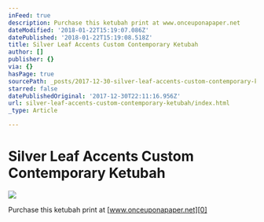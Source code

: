 ```yaml
---
inFeed: true
description: Purchase this ketubah print at www.onceuponapaper.net
dateModified: '2018-01-22T15:19:07.086Z'
datePublished: '2018-01-22T15:19:08.518Z'
title: Silver Leaf Accents Custom Contemporary Ketubah
author: []
publisher: {}
via: {}
hasPage: true
sourcePath: _posts/2017-12-30-silver-leaf-accents-custom-contemporary-ketubah.md
starred: false
datePublishedOriginal: '2017-12-30T22:11:16.956Z'
url: silver-leaf-accents-custom-contemporary-ketubah/index.html
_type: Article

---
```

# Silver Leaf Accents Custom Contemporary Ketubah
![](https://imgflo.herokuapp.com/graph/2b2431f8e7ba7b0/3515b769888679c300ddfaf81ada48f7/croprotate.jpg?cropheight=3264&cropwidth=2448&degrees=-90&input=https%3A%2F%2Fthe-grid-user-content.s3-us-west-2.amazonaws.com%2Fd4609267-f7a0-4d38-a826-399adc14f041.jpg&x=0&y=0)

Purchase this ketubah print at [www.onceuponapaper.net][0]

[0]: https://www.onceuponapaper.net/collections/ketubah-gold-leaf